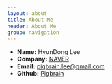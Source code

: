 ```yaml
---
layout: about
title: About Me
header: About Me
group: navigation
---
```

 * **Name:** HyunDong Lee
 * **Company:** [NAVER](https://www.navercorp.com)
 * **Email:** pigbrain.lee@gmail.com
 * **Github:** [Pigbrain](https://github.com/pigbrain)